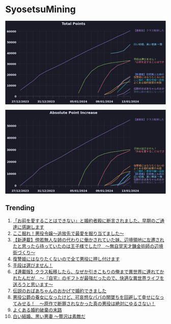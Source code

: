 # SyosetsuMining


![](https://raw.githubusercontent.com/exc4l/SyosetsuMining/main/plots/point_trend.png)

![](https://raw.githubusercontent.com/exc4l/SyosetsuMining/main/plots/point_increase.png)


## Trending

1. [「お前を愛することはできない」と婚約者殿に断言されました。早期のご通達に感謝します](https://ncode.syosetu.com/n8992io/)
2. [ここ掘れ！悪役令嬢～追放先で最愛を掘り当てました～](https://ncode.syosetu.com/n9956io/)
3. [【新連載】傍若無人な姉の代わりに働かされていた妹、辺境領地に左遷されたと思ったら待っていたのは王子様でした!?　～無自覚天才錬金術師の辺境街づくり～](https://ncode.syosetu.com/n0091ip/)
4. [復讐姫にはなりたくないので全て悪役に押し付けます](https://ncode.syosetu.com/n5872io/)
5. [手段は選びません！](https://ncode.syosetu.com/n7834io/)
6. [【連載版】クラス転移したら、なぜか引きこもりの俺まで異世界に連れてかれたんだが　～『自宅』のギフトが最強だったので、快適な異世界ライフを送ろうと思います～](https://ncode.syosetu.com/n3960io/)
7. [伝説のおばあちゃんのおかげで婚約できました](https://ncode.syosetu.com/n0271ip/)
8. [悪役公爵の養女になったけど、可哀想なパパの闇墜ちを回避して幸せになってみせる！　～原作で断罪されなかった真の悪役は絶対にゆるさない！](https://ncode.syosetu.com/n0209ip/)
9. [よくある婚約破棄の末路](https://ncode.syosetu.com/n9435io/)
10. [白い結婚、黒い悪妻 〜贅沢は素敵だ](https://ncode.syosetu.com/n7720id/)
